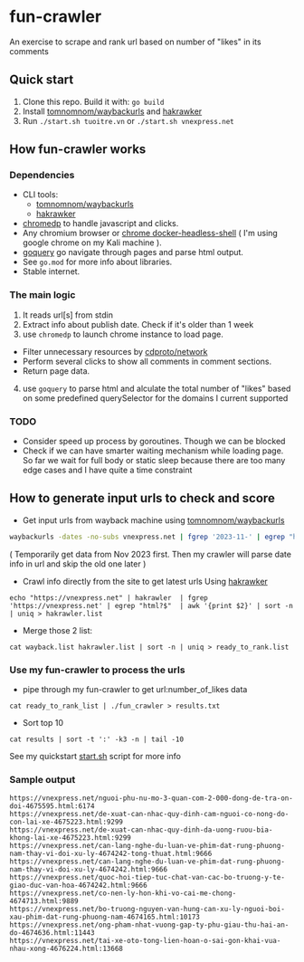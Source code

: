 # fun-crawler
An exercise to scrape and rank url based on number of "likes" in its comments

## Quick start

1. Clone this repo. Build it with: `go build`
2. Install [tomnomnom/waybackurls](https://github.com/tomnomnom/waybackurls) and [hakrawker](https://github.com/hakluke/hakrawler)
3. Run `./start.sh tuoitre.vn` or `./start.sh vnexpress.net`

## How fun-crawler works

### Dependencies
- CLI tools:
    - [tomnomnom/waybackurls](https://github.com/tomnomnom/waybackurls)
    - [hakrawker](https://github.com/hakluke/hakrawler)
- [chromedp](https://github.com/chromedp/chromedp) to handle javascript and clicks.
- Any chromium browser or [chrome docker-headless-shell](https://github.com/chromedp/docker-headless-shell) ( I'm using google chrome on my Kali machine ).
- [goquery](https://github.com/PuerkitoBio/goquery) go navigate through pages and parse html output.
- See `go.mod` for more info about libraries. 
- Stable internet.
### The main logic
1. It reads url[s] from stdin
2. Extract info about publish date. Check if it's older than 1 week
3. use `chromedp` to launch chrome instance to load page. 
  - Filter unnecessary resources by [cdproto/network](https://pkg.go.dev/github.com/chromedp/cdproto/network)
  - Perform several clicks to show all comments in comment sections. 
  - Return page data. 
4. use `goquery` to parse html and alculate the total number of "likes" based on some predefined querySelector for the domains I current supported

### TODO
- Consider speed up process by goroutines. Though we can be blocked 
- Check if we can have smarter waiting mechanism while loading page. So far we wait for full body or static sleep because there are too many edge cases and I have quite a time constraint

## How to generate input urls to check and score

- Get input urls from wayback machine using [tomnomnom/waybackurls](https://github.com/tomnomnom/waybackurls)

```bash
waybackurls -dates -no-subs vnexpress.net | fgrep '2023-11-' | egrep "html?$" | awk '{print $2}' | sort -n | uniq  > wayback.list
```
( Temporarily get data from Nov 2023 first. Then my crawler will parse date info in url and skip the old one later )

- Crawl info directly from the site to get latest urls
Using [hakrawker](https://github.com/hakluke/hakrawler)

```shell
echo "https://vnexpress.net" | hakrawler  | fgrep 'https://vnexpress.net' | egrep "html?$"  | awk '{print $2}' | sort -n | uniq > hakrawler.list
```

- Merge those 2 list:
```shell
cat wayback.list hakrawler.list | sort -n | uniq > ready_to_rank.list
```

### Use my fun-crawler to process the urls

- pipe through my fun-crawler to get url:number_of_likes data
```shell
cat ready_to_rank_list | ./fun_crawler > results.txt
```

- Sort top 10
```shell
cat results | sort -t ':' -k3 -n | tail -10
```
See my quickstart [start.sh](https://github.com/kembox/fun-crawler/blob/main/start.sh) script for more info

### Sample output

```
https://vnexpress.net/nguoi-phu-nu-mo-3-quan-com-2-000-dong-de-tra-on-doi-4675595.html:6174
https://vnexpress.net/de-xuat-can-nhac-quy-dinh-cam-nguoi-co-nong-do-con-lai-xe-4675223.html:9299
https://vnexpress.net/de-xuat-can-nhac-quy-dinh-da-uong-ruou-bia-khong-lai-xe-4675223.html:9299
https://vnexpress.net/can-lang-nghe-du-luan-ve-phim-dat-rung-phuong-nam-thay-vi-doi-xu-ly-4674242-tong-thuat.html:9666
https://vnexpress.net/can-lang-nghe-du-luan-ve-phim-dat-rung-phuong-nam-thay-vi-doi-xu-ly-4674242.html:9666
https://vnexpress.net/quoc-hoi-tiep-tuc-chat-van-cac-bo-truong-y-te-giao-duc-van-hoa-4674242.html:9666
https://vnexpress.net/co-nen-ly-hon-khi-vo-cai-me-chong-4674713.html:9889
https://vnexpress.net/bo-truong-nguyen-van-hung-can-xu-ly-nguoi-boi-xau-phim-dat-rung-phuong-nam-4674165.html:10173
https://vnexpress.net/ong-pham-nhat-vuong-gap-ty-phu-giau-thu-hai-an-do-4674636.html:11443
https://vnexpress.net/tai-xe-oto-tong-lien-hoan-o-sai-gon-khai-vua-nhau-xong-4676224.html:13668
```